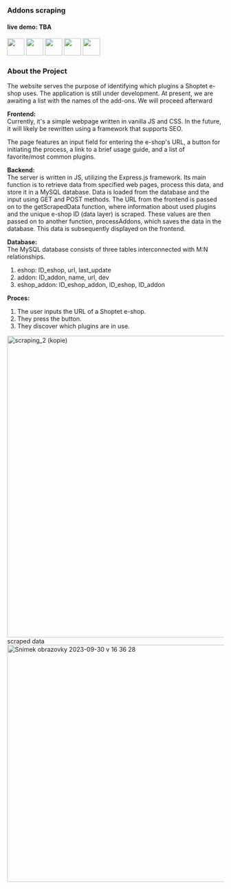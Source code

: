 ### Addons scraping
#### live demo: TBA
<img width="40px" src="https://github.com/JGCZE/Addons_scraping/assets/97174593/2600330e-a7c4-42b2-a644-f64f0920fa4f">
<img width="40px" src="https://github.com/JGCZE/Addons_scraping/assets/97174593/c2d23cbc-17a3-4893-8a2d-6fe789af1b3d">
<img width="40px" src="https://github.com/JGCZE/Addons_scraping/assets/97174593/3189e30e-2426-404e-b4d9-bfd133f00f66">
<img width="40px" src="https://github.com/JGCZE/Addons_scraping/assets/97174593/043dae9c-d48a-4371-937c-b6fadb04132f">
<img width="40px" src="https://github.com/JGCZE/Addons_scraping/assets/97174593/bc185e24-1f4a-4e13-812d-d8c25191a8ab">


### About the Project

The website serves the purpose of identifying which plugins a Shoptet e-shop uses. The application is still under development. At present, we are awaiting a list with the names of the add-ons. We will proceed afterward

<strong> Frontend: </strong> <br>
Currently, it's a simple webpage written in vanilla JS and CSS. In the future, it will likely be rewritten using a framework that supports SEO.

The page features an input field for entering the e-shop's URL, a button for initiating the process, a link to a brief usage guide, and a list of favorite/most common plugins.

<strong> Backend: </strong> <br>
The server is written in JS, utilizing the Express.js framework. Its main function is to retrieve data from specified web pages, process this data, and store it in a MySQL database.
Data is loaded from the database and the input using GET and POST methods. The URL from the frontend is passed on to the getScrapedData function, where information about used plugins and the unique e-shop ID (data layer) is scraped. These values are then passed on to another function, processAddons, which saves the data in the database. This data is subsequently displayed on the frontend.


<strong> Database: </strong> <br>
The MySQL database consists of three tables interconnected with M:N relationships.

1. eshop: ID_eshop, url, last_update <br>
2. addon: ID_addon, name, url, dev <br>
3. eshop_addon: ID_eshop_addon, ID_eshop, ID_addon <br>

<strong>Proces: </strong>
1. The user inputs the URL of a Shoptet e-shop.
2. They press the button.
3. They discover which plugins are in use.

<img width="700" alt="scraping_2 (kopie)" src="https://github.com/JGCZE/Addons_scraping/assets/97174593/fce70bed-4fe1-4de7-9c25-527a8c766c8e">
 <br> scraped data <br>
<img width="550" alt="Snímek obrazovky 2023-09-30 v 16 36 28" src="https://github.com/JGCZE/Addons_scraping/assets/97174593/f9196f2f-264d-4cd8-bc31-b7e402edf50c">

